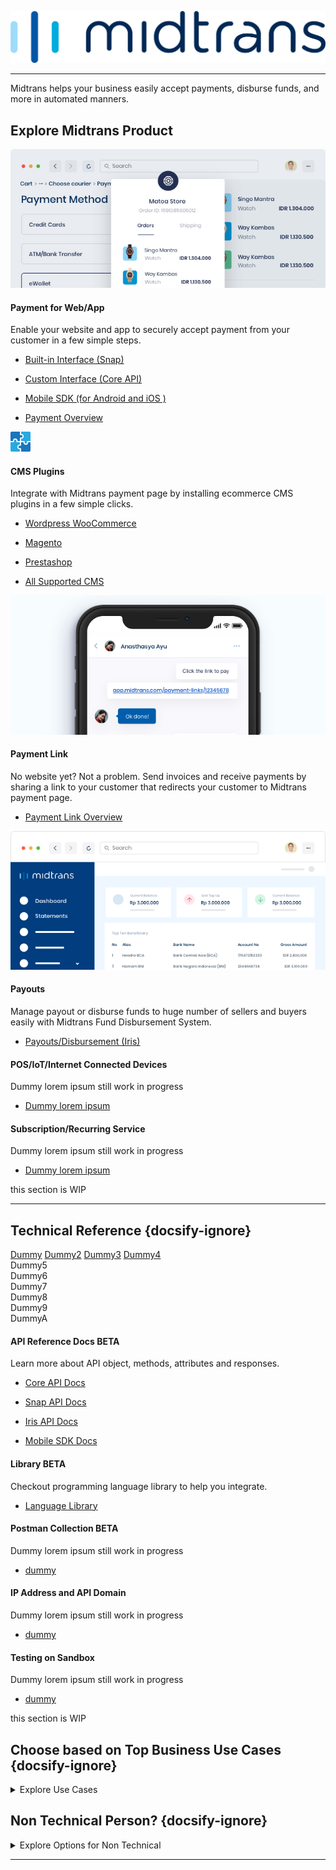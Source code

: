 [![Midtrans Logo](/asset/image/main/midtrans-logo.png ':size=220')](https://midtrans.com)<hr>

Midtrans helps your business easily accept payments, disburse funds, and more in automated manners.

## Explore Midtrans Product

<div class="cards-r-2">
  <div class="my-card">

![snap illustration](/asset/image/home/home-illustration-webapp-snap.png)<br>

#### Payment for Web/App
Enable your website and app to securely accept payment from your customer in a few simple steps.

- [Built-in Interface (Snap)](/en/snap/overview.md)
- [Custom Interface (Core API)](/en/core-api/overview.md)
- [Mobile SDK (for Android and iOS )](https://mobile-docs.midtrans.com)
- [Payment Overview](/en/payments/overview.md)


  </div>
  <div class="my-card">

![CMS plugin](/asset/image/home/home-icons-plugin.png)<br>

#### CMS Plugins

Integrate with Midtrans payment page by installing ecommerce CMS plugins in a few simple clicks.

- [Wordpress WooCommerce](/en/snap/with-plugins.md#wordpress-woocommerce)
- [Magento](/en/snap/with-plugins.md#magento)
- [Prestashop](/en/snap/with-plugins.md#prestashop)
- [All Supported CMS](/en/snap/with-plugins.md)


  </div>
  <div class="my-card">

![CMS plugin](/asset/image/home/home-illustration-mobilepaymentlink.png)<br>

#### Payment Link

No website yet? Not a problem. Send invoices and receive payments by sharing a link to your customer that redirects your customer to Midtrans payment page. 

- [Payment Link Overview ](/en/payment-link/overview.md)

  </div>
  <div class="my-card">

![CMS plugin](/asset/image/home/home-illustration-payout.png)<br>

#### Payouts

Manage payout or disburse funds to huge number of sellers and buyers easily with Midtrans Fund Disbursement System.  

- [Payouts/Disbursement (Iris)](https://iris-docs.midtrans.com)

  </div>
  <div class="my-card">

<!-- ![CMS plugin](/asset/image/home/home-illustration-payout.png)<br> -->

#### POS/IoT/Internet Connected Devices

Dummy lorem ipsum still work in progress

- [Dummy lorem ipsum](#)

  </div>
  <div class="my-card">

<!-- ![CMS plugin](/asset/image/home/home-illustration-payout.png)<br> -->

#### Subscription/Recurring Service

Dummy lorem ipsum still work in progress

- [Dummy lorem ipsum](#)

  </div>
</div>
this section is WIP

<hr/>

## Technical Reference {docsify-ignore}

<div class="tags">
  <a href="test" class="tag">Dummy</a>
  <a href="test" class="tag">Dummy2</a>
  <a href="test" class="tag">Dummy3</a>
  <a href="test" class="tag">Dummy4</a>
  <div class="tag">Dummy5</div>
  <div class="tag">Dummy6</div>
  <div class="tag">Dummy7</div>
  <div class="tag">Dummy8</div>
  <div class="tag">Dummy9</div>
  <div class="tag">DummyA</div>
</div>

<div class="cards-r-3">
  <div class="my-card card-smaller">

#### API Reference Docs <span class="badge badge-yellow">BETA</span>

Learn more about API object, methods, attributes and responses.

- [Core API Docs](https://api-docs.midtrans.com)
- [Snap API Docs](https://snap-docs.midtrans.com)
- [Iris API Docs](https://iris-docs.midtrans.com)
- [Mobile SDK Docs](https://mobile-docs.midtrans.com)


  </div>
  <div class="my-card card-smaller">

#### Library <span class="badge badge-green">BETA</span>

Checkout programming language library to help you integrate.

- [Language Library](/en/technical-reference/library-plugin.md)


  </div>
  <div class="my-card card-smaller">

#### Postman Collection <span class="badge badge-red">BETA</span>

Dummy lorem ipsum still work in progress

- [dummy](/en/technical-reference/library-plugin.md)


  </div>
  <div class="my-card card-smaller">

#### IP Address and API Domain

Dummy lorem ipsum still work in progress

- [dummy](/en/technical-reference/library-plugin.md)


  </div>
  <div class="my-card card-smaller">

#### Testing on Sandbox

Dummy lorem ipsum still work in progress

- [dummy](/en/technical-reference/library-plugin.md)


  </div>
</div>

this section is WIP

## Choose based on Top Business Use Cases {docsify-ignore}
<details>
<summary>Explore Use Cases</summary>
<article>

Here are some popular use-cases that may help you choose the best product for your business.

#### Accept payment on your e-commerce website or app or both

Accept payment from your customer within your website or application with Card Transaction, Bank Transfer, Direct Debit, E-Money, [and more](https://midtrans.com/payments). Choose [Beautiful Snap user interface](/en/snap/overview.md) or [Customizable Core API](/en/core-api/overview.md) to enable your website and app to accept payment securely in a few simple steps.

#### Subscription / Recurring Service

According to your business needs, you can charge your customer for recurring payments like subscription, membership, or billing with flexible interval period. Your customer can be automatically charged via Midtrans. Your customers don' t have to do these recurring payments manually. Recurring payment is possible via [Snap](/en/snap/advanced-feature.md#recurring-subscription-card-transaction) and [Core API](/en/core-api/advanced-features.md#recurringone-click-transaction).

> **Note**: Recurring services are available only for some specific payment channels.

#### Send Payment Invoices as Links

<!-- <TODO: elaborate payment link or maybe also selly?> -->

Whether you are a freelancer, service provider, teacher or have a business selling stuff on social media, you need to quickly create invoice and accept payment. You can send invoices and accept payments from your customers via [Payment Link](/en/payment-link/overview.md). All you need to do is to login to Midtrans Dashboard via browser, generate payment link, and then send the link to your customers through any messaging app of your choice.

#### Accept payment on Point of Sales, Vending Machines, IoT devices

For business without a website or application platforms (vending machine, TV box, IoT, point of sales, and so on), as long as the device is connected to the Internet, it can be integrated with [Midtrans Core API](/en/core-api/overview.md) to start accepting payment on the device. With Core API, devices can easily integrate via API calls. There is [specific GoPay guide for this type of integration](https://midtrans-advanced-faq.netlify.com/#/partner-gopay-pos).

#### Pay out users/merchants on your platform

<!-- <TODO: elaborate iris> -->

Ecommerce marketplace/platform (whether it is B2C, B2B, or any other model) that connects services/goods seller to buyer, requires solution to easily manage payout or disburse fund to huge number of sellers and buyers. We got this covered with easy to use, automation ready [Fund Disbursement System: Iris](https://midtrans.com/iris).

#### Pay out vendors/contractors of your business

<!-- <TODO: elaborate iris> -->

Owning big business (whether online, offline, or traditional business) means having to deal with a lot of vendors, contractors, and suppliers. It requires solution to easily manage and transfer of fund. We got this covered with easy to use, automation ready [Fund Disbursement System: Iris](https://midtrans.com/iris).

<!-- < TODO:Add More Use Case> -->
<!-- Case Topup -->
</article>
</details>

## Non Technical Person? {docsify-ignore}

<details>
<summary>Explore Options for Non Technical</summary>
<article>

Not familiar with programming, technical integration, and all the complexity? Here are a few ways for you to integrate with Midtrans without any technical knowledge:

- Simplest way to use Midtrans to accept payment without website or technical knowledge is via [**Payment Link**](/en/payment-link/overview.md). You only need to login via a web browser to Midtrans Dashboard, generate payment link, and then send the link to your customers.

- You can use ready to use Content Management System (CMS) to create online store. If you are familiar with setting up CMS (**WordPress - WooCommerce, Magento, PrestaShop, OpenCart, WHMCS**, and so on), you can install Midtrans plugin/extension to start accepting payment right away! The payment status feature on the CMS will automatically be updated in real time using the payment status provided by Midtrans. Check out [Midtrans list of supported CMS plugin/extension](/en/snap/with-plugins.md).

- You can also integrate Midtrans to third party e-commerce solution (**Shopify, Sirclo, Jejualan**, and so on) to start accepting payments. These third-party e-commerce solutions are user-friendly and require very minimal setup. Check out [Midtrans list of supported 3rd party Ecommerce platform](/en/snap/platform/overview.md).
</article>
</details>

<hr/>